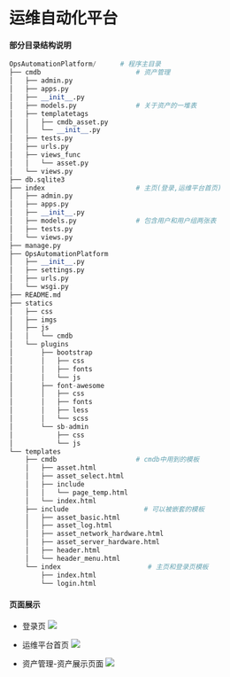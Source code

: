 # 运维自动化平台

#### 部分目录结构说明
```python
OpsAutomationPlatform/      # 程序主目录
├── cmdb                        # 资产管理
│   ├── admin.py
│   ├── apps.py
│   ├── __init__.py
│   ├── models.py               # 关于资产的一堆表
│   ├── templatetags
│   │   ├── cmdb_asset.py
│   │   └── __init__.py
│   ├── tests.py
│   ├── urls.py
│   ├── views_func
│   │   └── asset.py
│   └── views.py
├── db.sqlite3
├── index                       # 主页(登录,运维平台首页)
│   ├── admin.py
│   ├── apps.py
│   ├── __init__.py
│   ├── models.py               # 包含用户和用户组两张表
│   ├── tests.py
│   └── views.py
├── manage.py
├── OpsAutomationPlatform
│   ├── __init__.py
│   ├── settings.py
│   ├── urls.py
│   └── wsgi.py
├── README.md
├── statics
│   ├── css
│   ├── imgs
│   ├── js
│   │   └── cmdb
│   └── plugins
│       ├── bootstrap
│       │   ├── css
│       │   ├── fonts
│       │   └── js
│       ├── font-awesome
│       │   ├── css
│       │   ├── fonts
│       │   ├── less
│       │   └── scss
│       └── sb-admin
│           ├── css
│           └── js
└── templates
    ├── cmdb                    # cmdb中用到的模板
    │   ├── asset.html
    │   ├── asset_select.html
    │   ├── include
    │   │   └── page_temp.html
    │   └── index.html
    ├── include                   # 可以被嵌套的模板
    │   ├── asset_basic.html
    │   ├── asset_log.html
    │   ├── asset_network_hardware.html
    │   ├── asset_server_hardware.html
    │   ├── header.html
    │   └── header_menu.html
    └── index                      # 主页和登录页模板
        ├── index.html
        └── login.html

```

#### 页面展示
- 登录页
![](https://github.com/crazy-zhangcong/OpsAutomationPlatform/blob/master/images/login.png)

- 运维平台首页
![](https://github.com/crazy-zhangcong/OpsAutomationPlatform/blob/master/images/index.png)

- 资产管理-资产展示页面
![](https://github.com/crazy-zhangcong/OpsAutomationPlatform/blob/master/images/cmdb_asset.png)